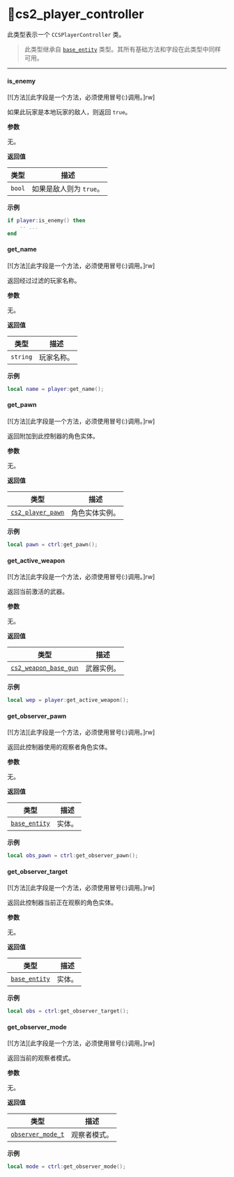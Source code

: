 # 👾cs2_player_controller

此类型表示一个 `CCSPlayerController` 类。

> 此类型继承自 [`base_entity`](/api/entities/base-entity "此类型表示一个基础游戏实体。") 类型。其所有基础方法和字段在此类型中同样可用。

_________________

#### is_enemy

[![方法][此字段是一个方法，必须使用冒号(:)调用。]rw]

如果此玩家是本地玩家的敌人，则返回 `true`。

**参数**

无。

**返回值**

| 类型 | 描述 |
| ---- | ----------- |
| `bool` | 如果是敌人则为 `true`。 |

**示例**

```lua
if player:is_enemy() then
    -- ...
end
```

#### get_name

[![方法][此字段是一个方法，必须使用冒号(:)调用。]rw]

返回经过过滤的玩家名称。

**参数**

无。

**返回值**

| 类型 | 描述 |
| ---- | ----------- |
| `string` | 玩家名称。 |

**示例**

```lua
local name = player:get_name();
```

#### get_pawn

[![方法][此字段是一个方法，必须使用冒号(:)调用。]rw]

返回附加到此控制器的角色实体。

**参数**

无。

**返回值**

| 类型 | 描述 |
| ---- | ----------- |
| [`cs2_player_pawn`](/api/entities/base-entity/cs2-player-pawn "此类型表示一个 C_CSPlayerPawn 类。") | 角色实体实例。 |

**示例**

```lua
local pawn = ctrl:get_pawn();
```

#### get_active_weapon

[![方法][此字段是一个方法，必须使用冒号(:)调用。]rw]

返回当前激活的武器。

**参数**

无。

**返回值**

| 类型 | 描述 |
| ---- | ----------- |
| [`cs2_weapon_base_gun`](/api/entities/base-entity/cs2-weapon-base-gun "此类型表示一个 CCSWeaponBaseGun 类。") | 武器实例。 |

**示例**

```lua
local wep = player:get_active_weapon();
```

#### get_observer_pawn

[![方法][此字段是一个方法，必须使用冒号(:)调用。]rw]

返回此控制器使用的观察者角色实体。

**参数**

无。

**返回值**

| 类型 | 描述 |
| ---- | ----------- |
| [`base_entity`](/api/entities/base-entity "此类型表示一个基础游戏实体。") | 实体。 |

**示例**

```lua
local obs_pawn = ctrl:get_observer_pawn();
```

#### get_observer_target

[![方法][此字段是一个方法，必须使用冒号(:)调用。]rw]

返回此控制器当前正在观察的角色实体。

**参数**

无。

**返回值**

| 类型 | 描述 |
| ---- | ----------- |
| [`base_entity`](/api/entities/base-entity "此类型表示一个基础游戏实体。") | 实体。 |

**示例**

```lua
local obs = ctrl:get_observer_target();
```

#### get_observer_mode

[![方法][此字段是一个方法，必须使用冒号(:)调用。]rw]

返回当前的观察者模式。

**参数**

无。

**返回值**

| 类型 | 描述 |
| ---- | ----------- |
| [`observer_mode_t`](/api/entities/observer-mode-t "此枚举表示游戏中可用的观察者模式。") | 观察者模式。 |

**示例**

```lua
local mode = ctrl:get_observer_mode();
``` 